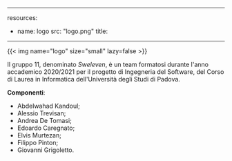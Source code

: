 
---
resources:
  - name: logo
    src: "logo.png"
    title: 
---

{{< img name="logo" size="small" lazy=false >}}

Il gruppo 11, denominato *Sweleven*, è un team formatosi durante l'anno accademico 2020/2021 per il progetto di Ingegneria del Software, del Corso di Laurea in Informatica dell'Università degli Studi di Padova.

**Componenti**:
+ Abdelwahad Kandoul;
+ Alessio Trevisan;
+ Andrea De Tomasi;
+ Edoardo Caregnato;
+ Elvis Murtezan;
+ Filippo Pinton;
+ Giovanni Grigoletto.
